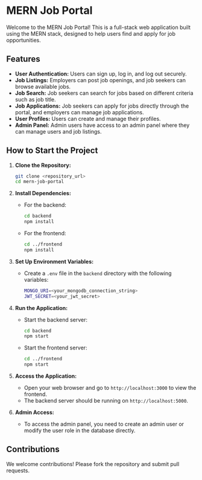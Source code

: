 # MERN Job Portal

Welcome to the MERN Job Portal! This is a full-stack web application built using the MERN stack, designed to help users find and apply for job opportunities.

## Features
- **User Authentication:** Users can sign up, log in, and log out securely.
- **Job Listings:** Employers can post job openings, and job seekers can browse available jobs.
- **Job Search:** Job seekers can search for jobs based on different criteria such as job title.
- **Job Applications:** Job seekers can apply for jobs directly through the portal, and employers can manage job applications.
- **User Profiles:** Users can create and manage their profiles.
- **Admin Panel:** Admin users have access to an admin panel where they can manage users and job listings.

## How to Start the Project

1. **Clone the Repository:**
   ```sh
   git clone <repository_url>
   cd mern-job-portal
   ```

2. **Install Dependencies:**
   - For the backend:
     ```sh
     cd backend
     npm install
     ```
   - For the frontend:
     ```sh
     cd ../frontend
     npm install
     ```

3. **Set Up Environment Variables:**
   - Create a `.env` file in the `backend` directory with the following variables:
     ```sh
     MONGO_URI=<your_mongodb_connection_string>
     JWT_SECRET=<your_jwt_secret>
     ```

4. **Run the Application:**
   - Start the backend server:
     ```sh
     cd backend
     npm start
     ```
   - Start the frontend server:
     ```sh
     cd ../frontend
     npm start
     ```

5. **Access the Application:**
   - Open your web browser and go to `http://localhost:3000` to view the frontend.
   - The backend server should be running on `http://localhost:5000`.

6. **Admin Access:**
   - To access the admin panel, you need to create an admin user or modify the user role in the database directly.

## Contributions
We welcome contributions! Please fork the repository and submit pull requests.
